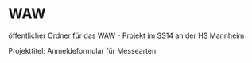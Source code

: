 WAW
===
öffentlicher Ordner für das WAW - Projekt im SS14 an der HS Mannheim

Projekttitel:
Anmeldeformular für Messearten
